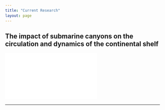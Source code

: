 ```yaml
---
title: "Current Research"
layout: page
---
```


## The impact of submarine canyons on the circulation and dynamics of the continental shelf 

![](/assets/Research_Canyons_1.pdf)

______________________________________________________________________________________________________
